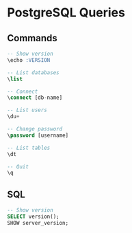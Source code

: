 # PostgreSQL Queries

## Commands

```sql
-- Show version
\echo :VERSION

-- List databases
\list

-- Connect
\connect [db-name]

-- List users
\du+

-- Change password
\password [username]

-- List tables
\dt

-- Quit
\q
```

## SQL

```sql
-- Show version
SELECT version();
SHOW server_version;
```
